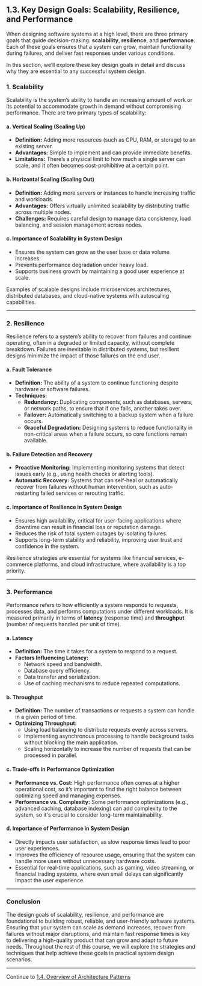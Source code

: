 ## 1.3. Key Design Goals: Scalability, Resilience, and Performance

When designing software systems at a high level, there are three primary goals that guide decision-making: **scalability**, **resilience**, and **performance**. Each of these goals ensures that a system can grow, maintain functionality during failures, and deliver fast responses under various conditions.

In this section, we’ll explore these key design goals in detail and discuss why they are essential to any successful system design.

### 1. **Scalability**

Scalability is the system’s ability to handle an increasing amount of work or its potential to accommodate growth in demand without compromising performance. There are two primary types of scalability:

#### a. **Vertical Scaling (Scaling Up)**
- **Definition:** Adding more resources (such as CPU, RAM, or storage) to an existing server.
- **Advantages:** Simple to implement and can provide immediate benefits.
- **Limitations:** There’s a physical limit to how much a single server can scale, and it often becomes cost-prohibitive at a certain point.

#### b. **Horizontal Scaling (Scaling Out)**
- **Definition:** Adding more servers or instances to handle increasing traffic and workloads.
- **Advantages:** Offers virtually unlimited scalability by distributing traffic across multiple nodes.
- **Challenges:** Requires careful design to manage data consistency, load balancing, and session management across nodes.

#### c. **Importance of Scalability in System Design**
- Ensures the system can grow as the user base or data volume increases.
- Prevents performance degradation under heavy load.
- Supports business growth by maintaining a good user experience at scale.

Examples of scalable designs include microservices architectures, distributed databases, and cloud-native systems with autoscaling capabilities.

---

### 2. **Resilience**

Resilience refers to a system’s ability to recover from failures and continue operating, often in a degraded or limited capacity, without complete breakdown. Failures are inevitable in distributed systems, but resilient designs minimize the impact of those failures on the end user.

#### a. **Fault Tolerance**
- **Definition:** The ability of a system to continue functioning despite hardware or software failures.
- **Techniques:**
  - **Redundancy:** Duplicating components, such as databases, servers, or network paths, to ensure that if one fails, another takes over.
  - **Failover:** Automatically switching to a backup system when a failure occurs.
  - **Graceful Degradation:** Designing systems to reduce functionality in non-critical areas when a failure occurs, so core functions remain available.

#### b. **Failure Detection and Recovery**
- **Proactive Monitoring:** Implementing monitoring systems that detect issues early (e.g., using health checks or alerting tools).
- **Automatic Recovery:** Systems that can self-heal or automatically recover from failures without human intervention, such as auto-restarting failed services or rerouting traffic.
  
#### c. **Importance of Resilience in System Design**
- Ensures high availability, critical for user-facing applications where downtime can result in financial loss or reputation damage.
- Reduces the risk of total system outages by isolating failures.
- Supports long-term stability and reliability, improving user trust and confidence in the system.

Resilience strategies are essential for systems like financial services, e-commerce platforms, and cloud infrastructure, where availability is a top priority.

---

### 3. **Performance**

Performance refers to how efficiently a system responds to requests, processes data, and performs computations under different workloads. It is measured primarily in terms of **latency** (response time) and **throughput** (number of requests handled per unit of time).

#### a. **Latency**
- **Definition:** The time it takes for a system to respond to a request.
- **Factors Influencing Latency:**
  - Network speed and bandwidth.
  - Database query efficiency.
  - Data transfer and serialization.
  - Use of caching mechanisms to reduce repeated computations.

#### b. **Throughput**
- **Definition:** The number of transactions or requests a system can handle in a given period of time.
- **Optimizing Throughput:**
  - Using load balancing to distribute requests evenly across servers.
  - Implementing asynchronous processing to handle background tasks without blocking the main application.
  - Scaling horizontally to increase the number of requests that can be processed in parallel.

#### c. **Trade-offs in Performance Optimization**
- **Performance vs. Cost:** High performance often comes at a higher operational cost, so it’s important to find the right balance between optimizing speed and managing expenses.
- **Performance vs. Complexity:** Some performance optimizations (e.g., advanced caching, database indexing) can add complexity to the system, so it's crucial to consider long-term maintainability.
  
#### d. **Importance of Performance in System Design**
- Directly impacts user satisfaction, as slow response times lead to poor user experiences.
- Improves the efficiency of resource usage, ensuring that the system can handle more users without unnecessary hardware costs.
- Essential for real-time applications, such as gaming, video streaming, or financial trading systems, where even small delays can significantly impact the user experience.

---

### Conclusion

The design goals of scalability, resilience, and performance are foundational to building robust, reliable, and user-friendly software systems. Ensuring that your system can scale as demand increases, recover from failures without major disruptions, and maintain fast response times is key to delivering a high-quality product that can grow and adapt to future needs. Throughout the rest of this course, we will explore the strategies and techniques that help achieve these goals in practical system design scenarios.

---

Continue to [1.4. Overview of Architecture Patterns](./01_04.md)
